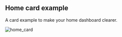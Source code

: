 ## Home card example
A card example to make your home dashboard clearer.


![home_card](https://user-images.githubusercontent.com/30338980/182601573-119cd956-ec02-40d8-8f8c-06b40589eac2.png)
